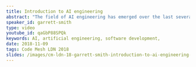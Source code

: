 ```yaml
---
title: Introduction to AI engineering
abstract: "The field of AI engineering has emerged over the last several years, fueled by breakthroughs in applied machine learning, computational acceleration, and supporting software frameworks. While similar to traditional software development disciplines, AI engineering requires additional roles, skill sets, and techniques that make it challenging to implement successfully in organizations unfamiliar with AI."
speaker_id: garrett-smith
type: video
youtube_id: qaGbP88SPQk
keywords: AI, artificial engineering, software development,
date: 2018-11-09
tags: Code Mesh LDN 2018
slides: /images/cm-ldn-18-garrett-smith-introduction-to-ai-engineering-compressed.pdf
---
```


